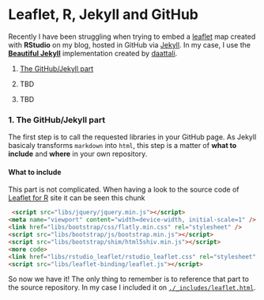 Leaflet, R, Jekyll and GitHub
================

Recently I have been struggling when trying to embed a
[leaflet](https://rstudio.github.io/leaflet) map created with
**RStudio** on my blog, hosted in GitHub via
[Jekyll](https://jekyllrb.com). In my case, I use the [**Beautiful
Jekyll**](https://deanattali.com/beautiful-jekyll/getstarted/)
implementation created by [daattali](https://github.com/daattali).

1.  [The GitHub/Jekyll part](#gitjek)

2.  TBD

3.  TBD

### 1. The GitHub/Jekyll part <a name="gitjek"></a>

The first step is to call the requested libraries in your GitHub page.
As Jekyll basicaly transforms `markdown` into `html`, this step is a
matter of **what to include** and **where** in your own repository.

#### What to include

This part is not complicated. When having a look to the source code of
[Leaflet for R](https://rstudio.github.io/leaflet/) site it can be seen
this chunk

``` html
 <script src="libs/jquery/jquery.min.js"></script>
<meta name="viewport" content="width=device-width, initial-scale=1" />
<link href="libs/bootstrap/css/flatly.min.css" rel="stylesheet" />
<script src="libs/bootstrap/js/bootstrap.min.js"></script>
<script src="libs/bootstrap/shim/html5shiv.min.js"></script>
<more code>
<link href="libs/rstudio_leaflet/rstudio_leaflet.css" rel="stylesheet" />
<script src="libs/leaflet-binding/leaflet.js"></script>
```

So now we have it\! The only thing to remember is to reference that part
to the source repository. In my case I included it on
[`./_includes/leaflet.html`](../_includes/leaflet.html).
